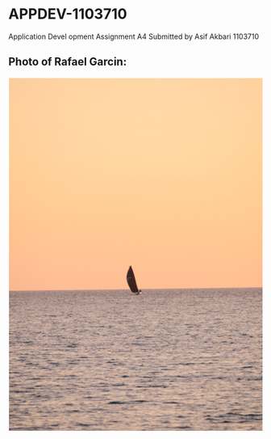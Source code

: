 # APPDEV-1103710
 Application Devel opment Assignment A4
 Submitted by Asif Akbari 1103710
## Photo of Rafael Garcin:
<img src="Rafael_Garcin.png" width="600" height="700">
